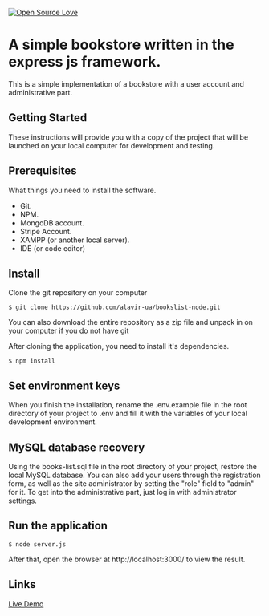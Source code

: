 [![Open Source Love](https://badges.frapsoft.com/os/v1/open-source.svg?v=103)](https://github.com/ellerbrock/open-source-badges/)

# A simple bookstore written in the express js framework.  

This is a simple implementation of a bookstore with a user account and administrative part.


## Getting Started
These instructions will provide you with a copy of the project that will be launched on your local computer for development and testing.

## Prerequisites
What things you need to install the software.

- Git.
- NPM.
- MongoDB account.
- Stripe Account.
- XAMPP (or another local server).
- IDE (or code editor)


## Install
Clone the git repository on your computer
```
$ git clone https://github.com/alavir-ua/bookslist-node.git
```
You can also download the entire repository as a zip file and unpack in on your computer if you do not have git

After cloning the application, you need to install it's dependencies.
```
$ npm install
```

## Set environment keys
When you finish the installation, rename the .env.example file in the root directory of your project to .env and fill it with the variables of your local development environment.

## MySQL database recovery 
Using the books-list.sql file in the root directory of your project, restore the local MySQL database. You can also add your users through the registration form, as well as the site administrator by setting the "role" field to "admin" for it. To get into the administrative part, just log in with administrator settings.

## Run the application
```
$ node server.js
```
After that, open the browser at http://localhost:3000/ to view the result.
## Links
[Live Demo](https://bookslist-node.herokuapp.com/)

